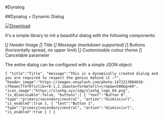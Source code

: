 #Dynalog

##Dynalog = Dynamic Dialog
 
 [ ![Download](https://api.bintray.com/packages/slashg0/maven/dynalog/images/download.svg) ](https://bintray.com/slashg0/maven/dynalog/_latestVersion)
 
It's a simple library to init a beautiful dialog with the following components:

[*] Header Image
[*] Title
[*] Message (markdown supported)
[*] Buttons (horizontally spread, no upper limit)
[*] Customisable colour theme 
[*] Cancelable parameter

The entire dialog can be configured with a simple JSON object:

`
{
 "title":"Title",
 "message":"This is a dynamically created dialog and you are required to respect the genius behind it :*",
 "header_image":"https://images.unsplash.com/photo-1472213984618-c79aaec7fef0?ixlib=rb-1.2.1&auto=format&fit=crop&w=500&q=60",
 "icon_image":"https://slashg.xyz/img/slashg_logo_64.png",
 "is_dismissable":false,
 "buttons":[
     {
         "text":"Button 0",
         "type":"primary|secondary|neutral",
         "action":"dismiss|url",
         "is_enabled":true
     },
     {
         "text":"Button 1",
         "type":"primary|secondary|neutral",
         "action":"dismiss|url",
         "is_enabled":true
     }
     ]
}
`